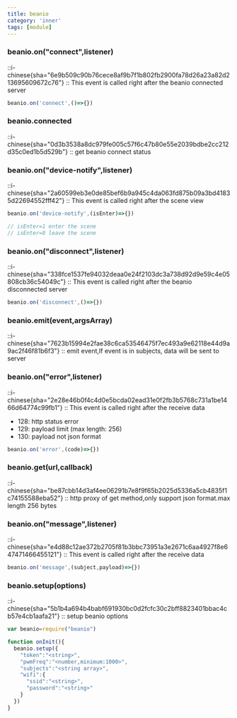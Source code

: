 ```yaml
---
title: beanio
category: 'inner'
tags: [module]
---
```


<!--9--> 

### beanio.on("connect",listener)

::i-chinese{sha="6e9b509c90b76cece8af9b7f1b802fb2900fa78d26a23a82d213695609672c76"}
::
This event is called right after the beanio connected server

```javascript
beanio.on('connect',()=>{})
```

### beanio.connected

::i-chinese{sha="0d3b3538a8dc979fe005c57f6c47b80e55e2039bdbe2cc212d35c0ed1b5d529b"}
::
get beanio connect status

### beanio.on("device-notify",listener)

::i-chinese{sha="2a60599eb3e0de85bef6b9a945c4da063fd875b09a3bd41835d22694552fff42"}
::
This event is called right after the scene view

```javascript
beanio.on('device-notify',(isEnter)=>{})

// isEnter=1 enter the scene
// isEnter=0 leave the scene
```

### beanio.on("disconnect",listener)

::i-chinese{sha="338fce1537fe94032deaa0e24f2103dc3a738d92d9e59c4e05808cb36c54049c"}
::
This event is called right after the beanio disconnected server

```javascript
beanio.on('disconnect',()=>{})
```

### beanio.emit(event,argsArray)

::i-chinese{sha="7623b15994e2fae38c6ca53546475f7ec493a9e62118e44d9a9ac2f46f81b6f3"}
::
emit event,If event is in subjects, data will be sent to server

### beanio.on("error",listener)

::i-chinese{sha="2e28e46b0f4c4d0e5bcda02ead31e0f2fb3b5768c731a1be1466d64774c99fb1"}
::
This event is called right after the receive data

- 128: http status error
- 129: payload limit (max length: 256)
- 130: payload not json format

```javascript
beanio.on('error',(code)=>{})
```

### beanio.get(url,callback)

::i-chinese{sha="be87cbb14d3af4ee06291b7e8f9f65b2025d5336a5cb4835f1c74155588eba52"}
::
http proxy of get method,only support json format.max length 256 bytes

### beanio.on("message",listener)

::i-chinese{sha="e4d88c12ae372b2705f81b3bbc73951a3e2671c6aa4927f8e647471466455121"}
::
This event is called right after the receive data

```javascript
beanio.on('message',(subject,payload)=>{})
```

### beanio.setup(options)

::i-chinese{sha="5b1b4a694b4babf691930bc0d2fcfc30c2bff8823401bbac4cb57e4cb1aafa21"}
::
setup beanio options

```javascript
var beanio=require("beanio")

function onInit(){
  beanio.setup({
    "token":"<string>",
    "pwmFreq":"<number,minimum:1000>",
    "subjects":"<string array>",
    "wifi":{
      "ssid":"<string>",
      "password":"<string>"
    }
  })
}
```
